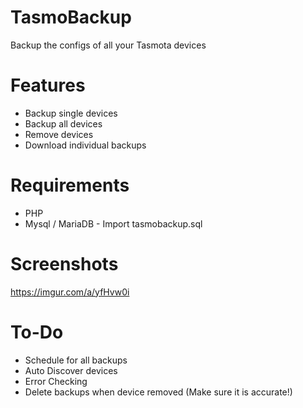 # TasmoBackup
Backup the configs of all your Tasmota devices

# Features
* Backup single devices
* Backup all devices
* Remove devices
* Download individual backups

# Requirements

* PHP
* Mysql / MariaDB - Import tasmobackup.sql

# Screenshots

https://imgur.com/a/yfHvw0i

# To-Do

* Schedule for all backups
* Auto Discover devices
* Error Checking
* Delete backups when device removed (Make sure it is accurate!)
